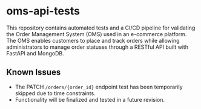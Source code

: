 # oms-api-tests
This repository contains automated tests and a CI/CD pipeline for validating the Order Management System (OMS) used in an e-commerce platform. The OMS enables customers to place and track orders while allowing administrators to manage order statuses through a RESTful API built with FastAPI and MongoDB.

## Known Issues

- The PATCH `/orders/{order_id}` endpoint test has been temporarily skipped due to time constraints.
- Functionality will be finalized and tested in a future revision.